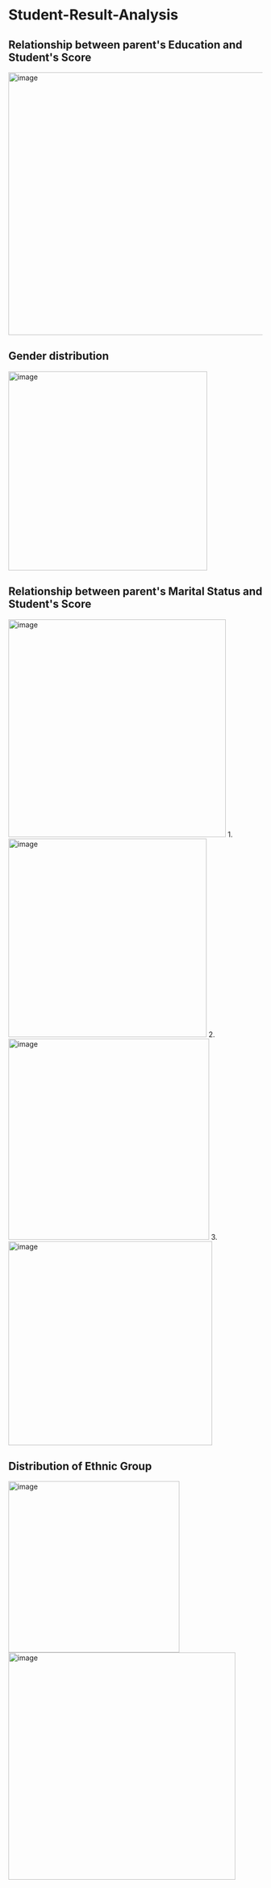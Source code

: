 # Student-Result-Analysis
## Relationship between parent's Education and Student's Score
<img width="520" alt="image" src="https://github.com/somyakabra/Student-Result-Analysis/assets/97023859/0c211e33-df99-46bd-acb6-5fc446e22e96">

## Gender distribution
<img width="394" alt="image" src="https://github.com/somyakabra/Student-Result-Analysis/assets/97023859/eda6402c-93f1-49b8-a052-a18749059533">

## Relationship between parent's Marital Status and Student's Score
<img width="431" alt="image" src="https://github.com/somyakabra/Student-Result-Analysis/assets/97023859/846650be-91fb-4f73-b53c-cd7ed616bf6d">
1. <img width="393" alt="image" src="https://github.com/somyakabra/Student-Result-Analysis/assets/97023859/ad18493d-6042-4fbd-93c3-f04d37828e6c">
2. <img width="398" alt="image" src="https://github.com/somyakabra/Student-Result-Analysis/assets/97023859/dbb87135-3cda-432f-bf79-6cebd199204a">
3. <img width="404" alt="image" src="https://github.com/somyakabra/Student-Result-Analysis/assets/97023859/6b22eca2-7fdc-4bba-b038-b2ce229a4bb0">

## Distribution of Ethnic Group
<img width="339" alt="image" src="https://github.com/somyakabra/Student-Result-Analysis/assets/97023859/a5a80630-96e8-4552-9e56-bb73c2f572ee">
<img width="450" alt="image" src="https://github.com/somyakabra/Student-Result-Analysis/assets/97023859/c709d094-e25a-47cf-8b4d-7fe9f85d4af6">







